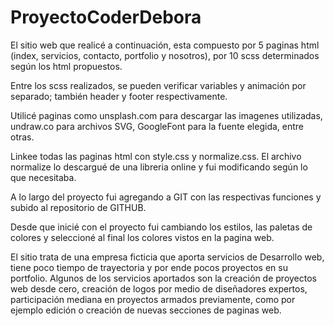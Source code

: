 # ProyectoCoderDebora
El sitio web que realicé a continuación, esta compuesto por 5 paginas html (index, servicios, contacto, portfolio y nosotros), por 10 scss determinados según los html propuestos. 

Entre los scss realizados, se pueden verificar variables y animación por separado; también header y footer respectivamente. 

Utilicé paginas como unsplash.com para descargar las imagenes utilizadas, undraw.co para archivos SVG, GoogleFont para la fuente elegida, entre otras. 

Linkee todas las paginas html con style.css y normalize.css. El archivo normalize lo descargué de una libreria online y fui modificando según lo que necesitaba. 

A lo largo del proyecto fui agregando a GIT con las respectivas funciones y subido al repositorio de GITHUB. 

Desde que inicié con el proyecto fui cambiando los estilos, las paletas de colores y seleccioné al final los colores vistos en la pagina web. 

El sitio trata de una empresa ficticia que aporta servicios de Desarrollo web, tiene poco tiempo de trayectoria y por ende pocos proyectos en su portfolio. Algunos de los servicios aportados son la creación de proyectos web desde cero, creación de logos por medio de diseñadores expertos, participación mediana en proyectos armados previamente, como por ejemplo edición o creación de nuevas secciones de paginas web.
